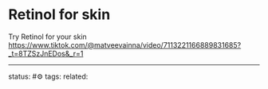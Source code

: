 # Retinol for skin
Try Retinol for your skin
https://www.tiktok.com/@matveevainna/video/7113221166889831685?_t=8TZSzJnEDos&_r=1



---
status: #⚙️ 
tags: 
related: 
